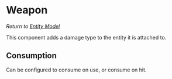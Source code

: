 # Weapon
*Return to [Entity Model](../README.md)*

This component adds a damage type to the entity it is attached to. 

## Consumption

Can be configured to consume on use, or consume on hit.